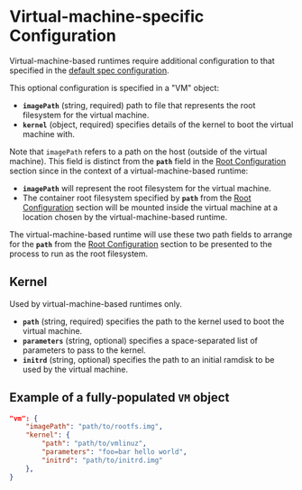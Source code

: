 # Virtual-machine-specific Configuration

Virtual-machine-based runtimes require additional configuration to that specified in the [default spec configuration](config.md).

This optional configuration is specified in a "VM" object:

* **`imagePath`** (string, required) path to file that represents the root filesystem for the virtual machine.
* **`kernel`** (object, required) specifies details of the kernel to boot the virtual machine with.

Note that `imagePath` refers to a path on the host (outside of the virtual machine).
This field is distinct from the **`path`** field in the [Root Configuration](config.md#Root-Configuration) section since in the context of a virtual-machine-based runtime:

* **`imagePath`** will represent the root filesystem for the virtual machine.
* The container root filesystem specified by **`path`** from the [Root Configuration](config.md#Root-Configuration) section will be mounted inside the virtual machine at a location chosen by the virtual-machine-based runtime.

The virtual-machine-based runtime will use these two path fields to arrange for the **`path`** from the [Root Configuration](config.md#Root-Configuration) section to be presented to the process to run as the root filesystem.

## Kernel

Used by virtual-machine-based runtimes only.

* **`path`** (string, required) specifies the path to the kernel used to boot the virtual machine.
* **`parameters`** (string, optional) specifies a space-separated list of parameters to pass to the kernel.
* **`initrd`** (string, optional) specifies the path to an initial ramdisk to be used by the virtual machine.

## Example of a fully-populated `VM` object

```json
"vm": {
    "imagePath": "path/to/rootfs.img",
    "kernel": {
        "path": "path/to/vmlinuz",
        "parameters": "foo=bar hello world",
        "initrd": "path/to/initrd.img"
    },
}
```
